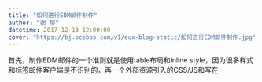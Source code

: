 ```yaml
---
title: "如何进行EDM邮件制作"
author: "谢 郁"
datetime: 2017-12-13 12:00:00
cover: "https://bj.bcebos.com/v1/eux-blog-static/如何进行EDM邮件制作.jpg"
---
```


首先，制作EDM邮件的一个准则就是使用table布局和inline style，因为很多样式和标签邮件客户端是不识别的，再一个外部资源引入的CSS/JS和写在<style>标签里的CSS很多时候都会被邮件客户端干掉。这两点是我们开篇的基础知识。

### A Sad Story

一开始，我们使用了网页三剑客之DreamWaver，在一整张图片上使用`<map>`标签增加链接，网页和outlook里测试都非常perfect，但是放到Mac客户端里，链接无法被识别出来。

然后我们又使用了网页三剑客之Photoshop，对整张图进行了切片，并给切片附上了链接，然后直接导出为html，出来直接就是table布局，一些常用的样式，比如:

```css
border=0
cellpadding=0
cellspacing=0
```

这些都已经以inline的形式加入到table里了，看起来很完美了，可是发出去以后windows下的outlook显示有白边：效果是这样的：

<img src="http://text-learn.qiniudn.com/92229A82923CC488CB77AD3C2F914195.JPG" alt="img" width="1004" height="407" />

我们一开始认为，那一定是IE浏览器的锅，于是用浏览器打开页面一看，表现也是有白边，加各种样式也去不掉，后来发现是代码间的换行导致的，于是很简单，我们随便弄个在线的html压缩工具把代码一压缩就行了，IE下的白边果然就没有了。

然后再看，发现链接有默认样式（白边存在时不出现，很神奇），一个很难看的蓝框框，这个也简单，把图片和链接的`border`和`outline`、`text-decoration` 统统设为none就行。

但是茫茫多的图片和链接，都要到inline里面一个一个设置显然工作量很大，没关系，我们可以使用[juice](https://github.com/Automattic/juice)这个工具，可以很方便的帮我们把style放到inline里面去。写个gulp任务还是很容易的。

再看IE浏览器的效果，OK了，但是回头看windows outlook客户端，还是老样子，时间太晚，决定回家再说，家里装的最新的windows10自带的新式邮件客户端，估计高级货应该没问题，结果回去一看还是一样的问题。微软太令我失望了。不过新的客户端可以很容易的把邮件另存为eml格式，这样我用编辑器打开就可以查看源码了，于是我就去找别人写好的案例，自己写不行，抄还不会么？

发现人家有的是把链接和图片包在`<p>`标签里，没关系，可以用[cheerio](https://github.com/cheeriojs/cheerio)这个`node端的jQuey`库，找到文本里所有的`<td>`下的`<img>`或`<a>`，只需要用iQuery一样的wrap语法外面包一层就行：
<pre class="EnlighterJSRAW" data-enlighter-language="js">var cheerio = require('cheerio');
var $ = cheerio.load(content);
var p = $('<p style="margin:0; padding:0"></p>')
$('td > a').wrap(p); $('td > img').wrap(p);</pre>
心里刚刚为自己的机智点赞，但是实验的效果依然跟之前一样。看来不是这个原因。

最后只得一张图片一张图片的check，希望能通过归纳法找到规律，结果还真找到了，之前切图的同学有一些图片高度上切的比较窄，而outlook对应浏览器的渲染对tr有个内置的最小高度，当图片高度小于这个最小高度的话，白边就出现了，于是乎只能重新切图。

切完图以后再retry，效果比之前好很多，但还是有细细的白边，于是继续另存以后check代码，发现我们之前因为safari浏览器可以很方便的直接将网页以邮件发送，都是用的这种形式进行发送，但是代码里显示，用这种方式发的话，它会在你的代码外面包一些额外的标签
<pre class="EnlighterJSRAW" data-enlighter-language="html"><base class=3D"">
<div class=3D"Apple-Mail-URLShareUserContentTopClass"><br class=3D"">
</div>
<div class=3D"Apple-Mail-URLShareWrapperClass" style=3D"position:relative!i=
mportant">
<blockquote type=3D"cite" class=3D"" style=3D"border-left-style:none; color=
:inherit; padding:inherit; margin:inherit">
<br class=3D""></pre>
外部包了这一堆都是源码中没有的，然后我尝试去掉了`<blockquote>`标签，效果就OK了，但是怎么把这个邮件发出去就是问题了。最后尝试了一下，发现可以先用safari发送给自己，收到以后再全选以后复制粘贴用邮件客户端发送，就不会有这些额外的标签了。

### Tips

- 使用photoshop的切片工具可以无需编写代码就方便的生成页面
- 切图时注意不要有高度值太小的，切片高度应大于40px为佳
- 使用table布局和inline style
- 需要对html代码进行压缩，规避IE下空格和换行符的影响
- 使用[juice](https://github.com/Automattic/juice)将style标签里的样式自动变成inline style
- <map>标签在Mac邮件客户端里无法识别
- 对于链接和图片，需要设置`border`、`outline`、`text-decoration` 为none
- 邮件制作看似简单，要做好也需要一个构建环境，目前我用的是gulp+juice+htmlmin
